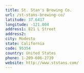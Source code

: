 ```yaml
---
title: St. Stan's Brewing Co.
url: /st-stans-brewing-co/
latitude: 37.6417
longitude: -121.004
address1: 821 L Street
address2: 
city: Modesto
state: California
code: 95354
country: United States
phone: 1-209-606-2739
website: http://www.ststans.com/
---
```


